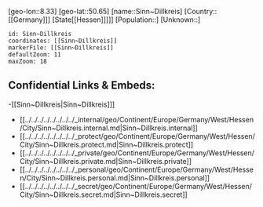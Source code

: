 ﻿---
location: [50.65,8.33]
mapzoom: [7,12] 
mapmarker: city 
type: City
tags:
- geo/City


SpocWebEntityId: 34286
isDeleted: false
confidential: public

---
[geo-lon::8.33]
[geo-lat::50.65]
[name::Sinn~Dillkreis]
[Country::[[Germany]]]
[State[[Hessen]]]]]
[Population::]
[Unknown::]


```leaflet
id: Sinn~Dillkreis
coordinates: [[Sinn~Dillkreis]]
markerFile: [[Sinn~Dillkreis]]
defaultZoom: 11 
maxZoom: 18
```


## Confidential Links & Embeds: 
-[[Sinn~Dillkreis|Sinn~Dillkreis]]] 
- [[../../../../../../../../_internal/geo/Continent/Europe/Germany/West/Hessen/City/Sinn~Dillkreis.internal.md|Sinn~Dillkreis.internal]] 
- [[../../../../../../../../_protect/geo/Continent/Europe/Germany/West/Hessen/City/Sinn~Dillkreis.protect.md|Sinn~Dillkreis.protect]] 
- [[../../../../../../../../_private/geo/Continent/Europe/Germany/West/Hessen/City/Sinn~Dillkreis.private.md|Sinn~Dillkreis.private]] 
- [[../../../../../../../../_personal/geo/Continent/Europe/Germany/West/Hessen/City/Sinn~Dillkreis.personal.md|Sinn~Dillkreis.personal]] 
- [[../../../../../../../../_secret/geo/Continent/Europe/Germany/West/Hessen/City/Sinn~Dillkreis.secret.md|Sinn~Dillkreis.secret]] 
